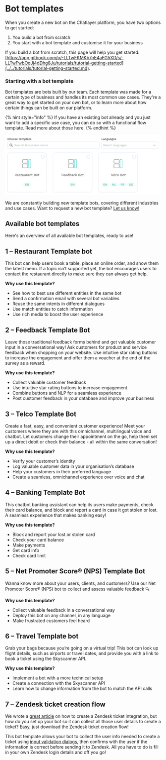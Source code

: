 # Bot templates

When you create a new bot on the Chatlayer platform, you have two options to get started:

1. You build a bot from scratch
2. You start with a bot template and customise it for your business

If you build a bot from scratch, this page will help you get started: [https://app.gitbook.com/o/-LLTwFKMKb7nE4aFG5XD/s/-LLTwFwbOqJj4dDhg8Ju/tutorials/tutorial-getting-started](../../tutorials/tutorial-getting-started.md).

### Starting with a bot template

Bot templates are bots built by our team. Each template was made for a certain type of business and handles its most common use cases. They're a great way to get started on your own bot, or to learn more about how certain things can be built on our platform.

{% hint style="info" %}
If you have an existing bot already and you just want to add a specific use case, you can do so with a functional flow template. Read more about those here.
{% endhint %}

![](<../../.gitbook/assets/image (520).png>)

We are constantly building new template bots, covering different industries and use cases. Want to request a new bot template? [Let us know!](../../support/get-in-touch.md)

## Available bot templates

Here's an overview of all available bot templates, ready to use!

## 1 – Restaurant Template bot

This bot can help users book a table, place an online order, and show them the latest menu. If a topic isn’t supported yet, the bot encourages users to contact the restaurant directly to make sure they can always get help.

**Why use this template?**

* See how to best use different entities in the same bot
* Send a confirmation email with several bot variables
* Reuse the same intents in different dialogues
* Use match entities to catch information
* Use rich media to boost the user experience

## 2 – Feedback Template Bot

Leave those traditional feedback forms behind and get valuable customer input in a conversational way! Ask customers for product and service feedback when shopping on your website. Use intuitive star rating buttons to increase the engagement and offer them a voucher at the end of the survey as a reward.

**Why use this template?**

* Collect valuable customer feedback
* Use intuitive star rating buttons to increase engagement
* Combine buttons and NLP for a seamless experience
* Post customer feedback in your database and improve your business

## 3 – Telco Template Bot

Create a fast, easy, and convenient customer experience! Meet your customers where they are with this omnichannel, multilingual voice and chatbot. Let customers change their appointment on the go, help them set up a direct debit or check their balance - all within the same conversation!

**Why use this template?**

* Verify your customer’s identity
* Log valuable customer data in your organisation’s database
* Help your customers in their preferred language
* Create a seamless, omnichannel experience over voice and chat

## 4 – Banking Template Bot

This chatbot banking assistant can help its users make payments, check their card balance, and block and report a card in case it got stolen or lost. A seamless experience that makes banking easy!

**Why use this template?**

* Block and report your lost or stolen card
* Check your card balance
* Make payments
* Get card info
* Check card limit

## 5 – Net Promoter Score® (NPS) Template Bot

Wanna know more about your users, clients, and customers? Use our Net Promoter Score® (NPS) bot to collect and assess valuable feedback 🔍

**Why use this template?**

* Collect valuable feedback in a conversational way
* Deploy this bot on any channel, in any language
* Make frustrated customers feel heard

## 6 – Travel Template bot

Grab your bags because you’re going on a virtual trip! This bot can look up flight details, such as airports or travel dates, and provide you with a link to book a ticket using the Skyscanner API.

**Why use this template?**

* Implement a bot with a more technical setup
* Create a connection with the Skyscanner API
* Learn how to change information from the bot to match the API calls

## 7 – Zendesk ticket creation flow

We wrote a [great article](https://docs.chatlayer.ai/integrations/human-offloading-live-chat/creating-a-zendesk-support-ticket) on how to create a Zendesk ticket integration, but how do you set up your bot so it can collect all those user details to create a ticket? Easy, just download the Zendesk ticket creation flow!

This bot template allows your bot to collect the user info needed to create a ticket using [input validation dialogs](https://docs.chatlayer.ai/bot-answers/dialog-state/user-input-bot-dialog), then confirms with the user if the information is correct before sending it to Zendesk. All you have to do is fill in your own Zendesk login details and off you go!

